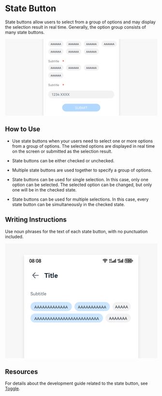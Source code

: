 # State Button


State buttons allow users to select from a group of options and may display the selection result in real time. Generally, the option group consists of many state buttons.


![1112](figures/1112.png)


## How to Use

- Use state buttons when your users need to select one or more options from a group of options. The selected options are displayed in real time on the screen or submitted as the selection result.

- State buttons can be either checked or unchecked.

- Multiple state buttons are used together to specify a group of options.

- State buttons can be used for single selection. In this case, only one option can be selected. The selected option can be changed, but only one will be in the checked state.

- State buttons can be used for multiple selections. In this case, every state button can be simultaneously in the checked state.


## Writing Instructions

Use noun phrases for the text of each state button, with no punctuation included.

![111112](figures/111112.png)


## Resources

For details about the development guide related to the state button, see [Toggle](../../application-dev/reference/arkui-ts/ts-basic-components-toggle.md).
